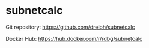 # subnetcalc

Git repository: https://github.com/dreibh/subnetcalc

Docker Hub: https://hub.docker.com/r/rdbg/subnetcalc
